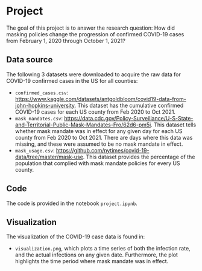 # Project
The goal of this project is to answer the research question: How did masking policies change the progression of confirmed COVID-19 cases from February 1, 2020 through October 1, 2021?

## Data source
The following 3 datasets were downloaded to acquire the raw data for COVID-19 confirmed cases in the US for all counties:
- `confirmed_cases.csv`: https://www.kaggle.com/datasets/antgoldbloom/covid19-data-from-john-hopkins-university. This dataset has the cumulative confirmed COVID-19 cases for each US county from Feb 2020 to Oct 2021.
- `mask_mandates.csv`: https://data.cdc.gov/Policy-Surveillance/U-S-State-and-Territorial-Public-Mask-Mandates-Fro/62d6-pm5i. This dataset tells whether mask mandate was in effect for any given day for each US county from Feb 2020 to Oct 2021. There are days where this data was missing, and these were assumed to be no mask mandate in effect.
- `mask_usage.csv`: https://github.com/nytimes/covid-19-data/tree/master/mask-use. This dataset provides the percentage of the population that complied with mask mandate policies for every US county.

## Code
The code is provided in the notebook `project.ipynb`.

## Visualization
The visualization of the COVID-19 case data is found in:
- `visualization.png`, which plots a time series of both the infection rate, and the actual infections on any given date. Furthermore, the plot highlights the time period where mask mandate was in effect.
